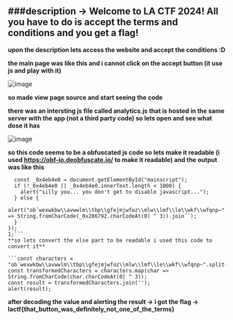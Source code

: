 ###description -> Welcome to LA CTF 2024! All you have to do is accept the terms and conditions and you get a flag!
-------------------------------------------------------------------------------------------------------------------
**upon the description lets access the website and accept the conditions :D**

**the main page was like this and i cannot click on the accept button (it use js and play with it)**

![image](https://github.com/qlashx/ctf_writeups/assets/106611511/edd1c2f8-b241-4a9f-911d-ddf80c8c2c0b)

**so made view page source and start seeing the code**

**there was an intersting js file called analytics.js that is hosted in the same server with the app (not a third party code) so lets open and see what dose it has**

![image](https://github.com/qlashx/ctf_writeups/assets/106611511/631029ed-f02e-429e-88ac-4c9bf711b05b)

**so this code seems to be a obfuscated js code so lets make it readable (i used https://obf-io.deobfuscate.io/ to make it readable) and the output was like this**

```document.getElementById("accept").addEventListener("click", () => {
  const _0x4eb4e0 = document.getElementById("mainscript");
  if (!_0x4eb4e0 || _0x4eb4e0.innerText.length < 1000) {
    alert("silly you... you don't get to disable javascript...");
  } else {
    alert("ob`wexwkbw\\avwwlm\\tbp\\gfejmjwfoz\\mlw\\lmf\\le\\wkf\\wfqnp~".split``.map(_0x286792 => String.fromCharCode(_0x286792.charCodeAt(0) ^ 3)).join``);
  }
});
1;```
**so lets convert the else part to be readable i used this code to convert it**

```const characters = "ob`wexwkbw\\avwwlm\\tbp\\gfejmjwfoz\\mlw\\lmf\\le\\wkf\\wfqnp~".split('');
const transformedCharacters = characters.map(char => String.fromCharCode(char.charCodeAt(0) ^ 3));
const result = transformedCharacters.join('');
alert(result);
```
**after decoding the value and alerting  the result -> i got the flag -> lactf{that_button_was_definitely_not_one_of_the_terms}**
